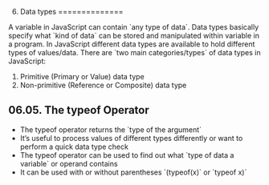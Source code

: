06. Data types
==============

A variable in JavaScript can contain \`any type of data\`. Data types basically specify what \`kind of data\` can be stored and manipulated within variable in a program. In JavaScript different data types are available to hold different types of values/data. There are \`two main categories/types\` of data types in JavaScript:

1.  Primitive (Primary or Value) data type
2.  Non-primitive (Reference or Composite) data type

06.05. The typeof Operator
--------------------------

-   The typeof operator returns the \`type of the argument\`
-   It’s useful to process values of different types differently or want to perform a quick data type check
-   The typeof operator can be used to find out what \`type of data a variable\` or operand contains
-   It can be used with or without parentheses \`(typeof(x)\` or \`typeof x)\`
